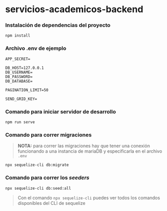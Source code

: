 # servicios-academicos-backend

### Instalación de dependencias del proyecto
```
npm install
```
### Archivo .env de ejemplo
```
APP_SECRET=

DB_HOST=127.0.0.1
DB_USERNAME=
DB_PASSWORD=
DB_DATABASE=

PAGINATION_LIMIT=50

SEND_GRID_KEY=
```

### Comando para iniciar servidor de desarrollo
```
npm run serve
```

### Comando para correr migraciones
> **NOTA:** para correr las migraciones hay que tener una conexión funcionando a una instancia de mariaDB y especificarla en el archivo `.env`

```
npx sequelize-cli db:migrate
```

### Comando para correr los *seeders*
```
npx sequelize-cli db:seed:all
```

> Con el comando `npx sequelize-cli` puedes ver todos los comandos disponibles del CLI de sequelize
